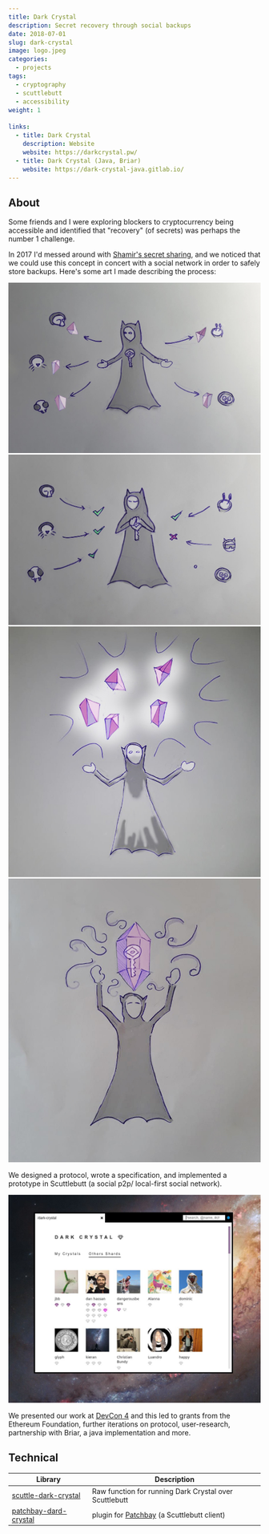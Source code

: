 ```yaml
---
title: Dark Crystal
description: Secret recovery through social backups
date: 2018-07-01
slug: dark-crystal
image: logo.jpeg
categories:
  - projects
tags:
  - cryptography
  - scuttlebutt
  - accessibility
weight: 1

links:
  - title: Dark Crystal
    description: Website
    website: https://darkcrystal.pw/
  - title: Dark Crystal (Java, Briar)
    website: https://dark-crystal-java.gitlab.io/
---
```


## About

Some friends and I were exploring blockers to cryptocurrency being accessible
and identified that "recovery" (of secrets) was perhaps the number 1 challenge.

In 2017 I'd messed around with [Shamir's secret sharing](https://en.wikipedia.org/wiki/Shamir%27s_secret_sharing), and we noticed that we could use this concept in concert with a social network in order to safely store backups. Here's some art I made describing the process:

![1. sharding and distributing](shard_1.jpeg)
![2. recovering shards](shard_2.jpeg)
![3. recombining shards](shard_3.jpeg)
![4. secret recovered](shard_4.jpeg)

We designed a protocol, wrote a specification, and implemented a prototype in Scuttlebutt (a social p2p/ local-first social network).

![Dark Crystal in Patchbay](screenshot.jpeg)

We presented our work at [DevCon 4](https://www.youtube.com/watch?v=pOloj658DtQ)
and this led to grants from the Ethereum Foundation, further iterations on
protocol, user-research, partnership with Briar, a java implementation and more.




## Technical


| Library | Description |
|---|---|
| [scuttle-dark-crystal](https://github.com/blockades/scuttle-dark-crystal) | Raw function for running Dark Crystal over Scuttlebutt |
| [patchbay-dard-crystal](https://github.com/blockades/patchbay-dark-crystal) | plugin for [Patchbay](/p/patchbay) (a Scuttlebutt client) |


